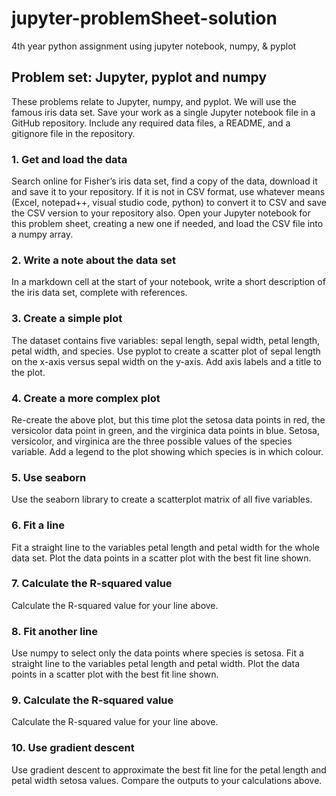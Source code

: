# jupyter-problemSheet-solution
4th year python assignment using jupyter notebook, numpy, &amp; pyplot 

## Problem set: Jupyter, pyplot and numpy

These problems relate to Jupyter, numpy, and pyplot. We will use the famous iris data set. Save your work as a single Jupyter notebook file in a GitHub repository. Include any required data files, a README, and a gitignore file in the repository.

### 1. Get and load the data

Search online for Fisher’s iris data set, find a copy of the data, download it and save it to your repository. If it is not in CSV format, use whatever means (Excel, notepad++, visual studio code, python) to convert it to CSV and save the CSV version to your repository also. Open your Jupyter notebook for this problem sheet, creating a new one if needed, and load the CSV file into a numpy array.

### 2. Write a note about the data set

In a markdown cell at the start of your notebook, write a short description of the iris data set, complete with references.

### 3. Create a simple plot

The dataset contains five variables: sepal length, sepal width, petal length, petal width, and species. Use pyplot to create a scatter plot of sepal length on the x-axis versus sepal width on the y-axis. Add axis labels and a title to the plot.

### 4. Create a more complex plot

Re-create the above plot, but this time plot the setosa data points in red, the versicolor data point in green, and the virginica data points in blue. Setosa, versicolor, and virginica are the three possible values of the species variable. Add a legend to the plot showing which species is in which colour.

### 5. Use seaborn

Use the seaborn library to create a scatterplot matrix of all five variables.

### 6. Fit a line

Fit a straight line to the variables petal length and petal width for the whole data set. Plot the data points in a scatter plot with the best fit line shown.

### 7. Calculate the R-squared value

Calculate the R-squared value for your line above.

### 8. Fit another line

Use numpy to select only the data points where species is setosa. Fit a straight line to the variables petal length and petal width. Plot the data points in a scatter plot with the best fit line shown.

### 9. Calculate the R-squared value

Calculate the R-squared value for your line above.

### 10. Use gradient descent

Use gradient descent to approximate the best fit line for the petal length and petal width setosa values. Compare the outputs to your calculations above.
